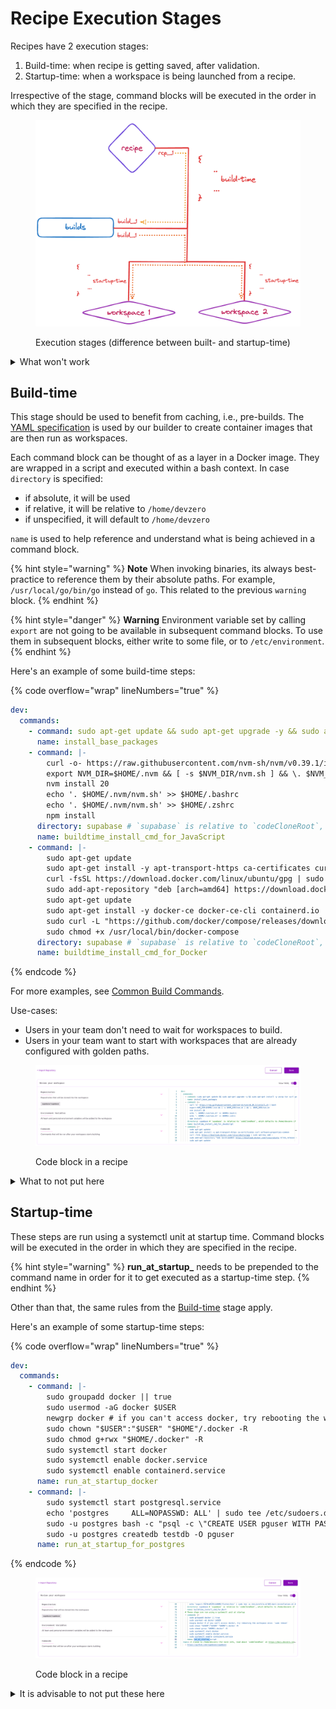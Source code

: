 # Recipe Execution Stages

Recipes have 2 execution stages:
1. Build-time: when recipe is getting saved, after validation.
2. Startup-time: when a workspace is being launched from a recipe.

Irrespective of the stage, command blocks will be executed in the order in which they are specified in the recipe.

<figure><img src="../.gitbook/assets/exec-stages.png" alt=""><figcaption><p>Execution stages (difference between built- and startup-time)</p></figcaption></figure>


<details>
<summary>What won't work</summary>
Anything that requires user-input to proceed. Build- and startup-time steps are executed by processes in a completely headless mode. As such, if your setup command requires user-input or needs to be attached to a TTY, it will unfortunately not work. You will see it get stuck in the logs, and the best you will be able to do is cancel that build.

Common cases where this is true:
- Adding `-y` for apt-get operations: `sudo apt-get install -y curl`
- Prepending apt-get operations with `DEBIAN_FRONTEND=noninteractive`: `DEBIAN_FRONTEND=noninteractive sudo apt-get install tzdata`
</details>

## Build-time

This stage should be used to benefit from caching, i.e., pre-builds. The [YAML specification](../references/recipe-syntax.md) is used by our builder to create container images that are then run as workspaces. 

Each command block can be thought of as a layer in a Docker image. They are wrapped in a script and executed within a bash context. 
In case `directory` is specified:
- if absolute, it will be used
- if relative, it will be relative to `/home/devzero`
- if unspecified, it will default to `/home/devzero`

`name` is used to help reference and understand what is being achieved in a command block.

{% hint style="warning" %}
**Note** When invoking binaries, its always best-practice to reference them by their absolute paths. For example, `/usr/local/go/bin/go` instead of `go`. This related to the previous `warning` block.
{% endhint %}

{% hint style="danger" %}
**Warning** Environment variable set by calling `export` are not going to be available in subsequent command blocks. To use them in subsequent blocks, either write to some file, or to `/etc/environment`.
{% endhint %}

Here's an example of some build-time steps:

{% code overflow="wrap" lineNumbers="true" %}
```yaml
dev:
  commands:
    - command: sudo apt-get update && sudo apt-get upgrade -y && sudo apt-get install -y unzip tar curl gnupg software-properties-common zip
      name: install_base_packages
    - command: |-
        curl -o- https://raw.githubusercontent.com/nvm-sh/nvm/v0.39.1/install.sh | bash
        export NVM_DIR=$HOME/.nvm && [ -s $NVM_DIR/nvm.sh ] && \. $NVM_DIR/nvm.sh
        nvm install 20
        echo '. $HOME/.nvm/nvm.sh' >> $HOME/.bashrc
        echo '. $HOME/.nvm/nvm.sh' >> $HOME/.zshrc
        npm install
      directory: supabase # `supabase` is relative to `codeCloneRoot`, which defaults to /home/devzero if not specified
      name: buildtime_install_cmd_for_JavaScript
    - command: |-
        sudo apt-get update
        sudo apt-get install -y apt-transport-https ca-certificates curl software-properties-common
        curl -fsSL https://download.docker.com/linux/ubuntu/gpg | sudo apt-key add -
        sudo add-apt-repository "deb [arch=amd64] https://download.docker.com/linux/ubuntu $(lsb_release -cs) stable"
        sudo apt-get update
        sudo apt-get install -y docker-ce docker-ce-cli containerd.io
        sudo curl -L "https://github.com/docker/compose/releases/download/1.29.2/docker-compose-$(uname -s)-$(uname -m)" -o /usr/local/bin/docker-compose
        sudo chmod +x /usr/local/bin/docker-compose
      directory: supabase # `supabase` is relative to `codeCloneRoot`, which defaults to /home/devzero if not specified
      name: buildtime_install_cmd_for_Docker
```
{% endcode %}

For more examples, see [Common Build Commands](../references/common-build-commands.md).

Use-cases:
- Users in your team don't need to wait for workspaces to build.
- Users in your team want to start with workspaces that are already configured with golden paths.

<figure><img src="../.gitbook/assets/buildtime-in-recipe.png" alt=""><figcaption><p>Code block in a recipe</p></figcaption></figure>

<details>
<summary>What to not put here</summary>
- Starting any sort of daemonized process (eg: `sudo systemctl start ...`)
    - docker daemon
    - mysqld, postgres, etc
- While calling operations to kick-off indexing in IDEs is technically feasible in the build-time stage, it's best left to the startup-time stage.
</details>

## Startup-time

These steps are run using a systemctl unit at startup time. Command blocks will be executed in the order in which they are specified in the recipe.


{% hint style="warning" %}
**run_at_startup_** needs to be prepended to the command name in order for it to get executed as a startup-time step.
{% endhint %}

Other than that, the same rules from the [Build-time](#build-time) stage apply.

Here's an example of some startup-time steps:

{% code overflow="wrap" lineNumbers="true" %}
```yaml
dev:
  commands:
    - command: |-
        sudo groupadd docker || true
        sudo usermod -aG docker $USER
        newgrp docker # if you can't access docker, try rebooting the workspace once: `sudo reboot`
        sudo chown "$USER":"$USER" "$HOME"/.docker -R
        sudo chmod g+rwx "$HOME/.docker" -R
        sudo systemctl start docker
        sudo systemctl enable docker.service
        sudo systemctl enable containerd.service
      name: run_at_startup_docker
    - command: |-
        sudo systemctl start postgresql.service
        echo 'postgres     ALL=NOPASSWD: ALL' | sudo tee /etc/sudoers.d/100-postgres
        sudo -u postgres bash -c "psql -c \"CREATE USER pguser WITH PASSWORD 'test1234';\""
        sudo -u postgres createdb testdb -O pguser
      name: run_at_startup_for_postgres
```
{% endcode %}

<figure><img src="../.gitbook/assets/runtime-in-recipe.png" alt=""><figcaption><p>Code block in a recipe</p></figcaption></figure>

<details>
<summary>It is advisable to not put these here</summary>
- Cacheable steps that make filesystems updates are better placed in the build-time stage
- Binaries, files, interfaces that you expect the user to access as soon as they get into their workspace.
</details>
